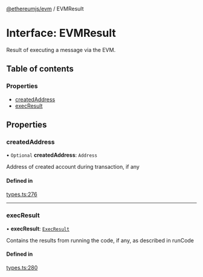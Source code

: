 [@ethereumjs/evm](../README.md) / EVMResult

# Interface: EVMResult

Result of executing a message via the EVM.

## Table of contents

### Properties

- [createdAddress](EVMResult.md#createdaddress)
- [execResult](EVMResult.md#execresult)

## Properties

### createdAddress

• `Optional` **createdAddress**: `Address`

Address of created account during transaction, if any

#### Defined in

[types.ts:276](https://github.com/ethereumjs/ethereumjs-monorepo/blob/master/packages/evm/src/types.ts#L276)

___

### execResult

• **execResult**: [`ExecResult`](ExecResult.md)

Contains the results from running the code, if any, as described in runCode

#### Defined in

[types.ts:280](https://github.com/ethereumjs/ethereumjs-monorepo/blob/master/packages/evm/src/types.ts#L280)
